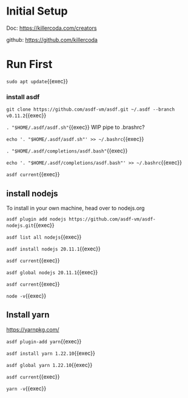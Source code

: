 
# Initial Setup

Doc: https://killercoda.com/creators

github: https://github.com/killercoda

# Run First

`sudo apt update`{{exec}}

### install asdf

`git clone https://github.com/asdf-vm/asdf.git ~/.asdf --branch v0.11.2`{{exec}}

`. "$HOME/.asdf/asdf.sh"`{{exec}} WIP pipe to .brashrc?

`echo '. "$HOME/.asdf/asdf.sh"' >> ~/.bashrc`{{exec}}

`. "$HOME/.asdf/completions/asdf.bash"`{{exec}}

`echo '. "$HOME/.asdf/completions/asdf.bash"' >> ~/.bashrc`{{exec}}

`asdf current`{{exec}}

## install nodejs  

To install in your own machine, head over to nodejs.org


`asdf plugin add nodejs https://github.com/asdf-vm/asdf-nodejs.git`{{exec}}

`asdf list all nodejs`{{exec}}

`asdf install nodejs 20.11.1`{{exec}}

`asdf current`{{exec}}

`asdf global nodejs 20.11.1`{{exec}}

`asdf current`{{exec}}

`node -v`{{exec}}

## Install yarn

https://yarnpkg.com/

`asdf plugin-add yarn`{{exec}}

`asdf install yarn 1.22.10`{{exec}}

`asdf global yarn 1.22.10`{{exec}}

`asdf current`{{exec}}

`yarn -v`{{exec}}

